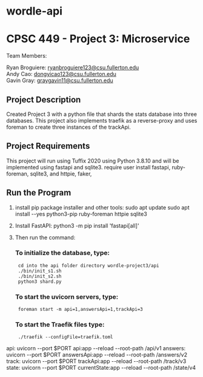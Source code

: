 # wordle-api
# CPSC 449 - Project 3: Microservice

Team Members:

Ryan Broguiere: ryanbroguiere123@csu.fullerton.edu <br/>
Andy Cao: dongyicao123@csu.fullerton.edu <br/>
Gavin Gray: graygavin11@csu.fullerton.edu

## Project Description
Created Project 3 with a python file that shards the stats database into three databases.
This project also implements traefik as a reverse-proxy and uses foreman to create three instances of the trackApi.


## Project Requirements
This project will run using Tuffix 2020 using Python 3.8.10 and will be implemented using fastapi and sqlite3.
require user install fastapi, ruby-foreman, sqlite3, and httpie, faker, 

## Run the Program
1. install pip package installer and other tools:
    sudo apt update
    sudo apt install --yes python3-pip ruby-foreman httpie sqlite3

2. Install FastAPI:
    python3 -m pip install 'fastapi[all]'

3. Then run the command:
    ### To initialize the database, type:
        cd into the api folder directory wordle-project3/api
        ./bin/init_s1.sh
        ./bin/init_s2.sh
        python3 shard.py
    ### To start the uvicorn servers, type:
        foreman start -m api=1,answersApi=1,trackApi=3
    ### To start the Traefik files type:
        ./traefik --configFile=traefik.toml

api: uvicorn --port $PORT api:app --reload --root-path /api/v1
answers: uvicorn --port $PORT answersApi:app --reload --root-path /answers/v2
track: uvicorn --port $PORT trackApi:app --reload --root-path /track/v3
state: uvicorn --port $PORT currentState:app --reload --root-path /state/v4
